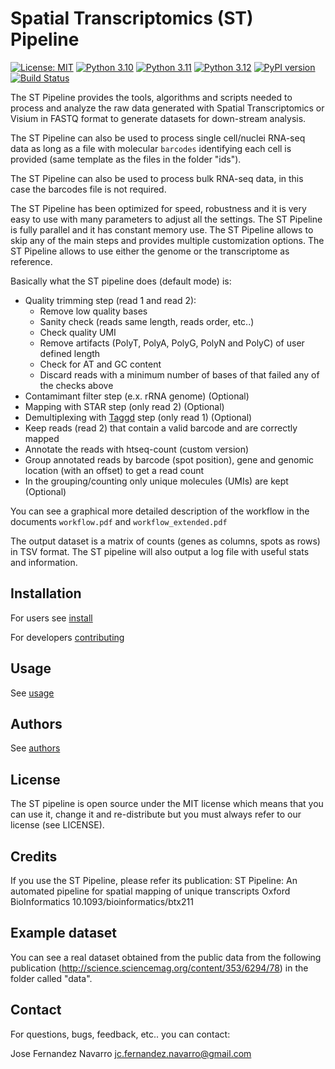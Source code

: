 # Spatial Transcriptomics (ST) Pipeline

[![License: MIT](https://img.shields.io/badge/License-MIT-yellow.svg)](https://opensource.org/licenses/MIT)
[![Python 3.10](https://img.shields.io/badge/python-3.10-blue.svg)](https://www.python.org/downloads/release/python-310/)
[![Python 3.11](https://img.shields.io/badge/python-3.11-blue.svg)](https://www.python.org/downloads/release/python-311/)
[![Python 3.12](https://img.shields.io/badge/python-3.12-blue.svg)](https://www.python.org/downloads/release/python-312/)
[![PyPI version](https://badge.fury.io/py/stpipeline.svg)](https://badge.fury.io/py/stpipeline)
[![Build Status](https://github.com/jfnavarro/st_pipeline/actions/workflows/dev.yml/badge.svg)](https://github.com/jfnavarro/st_pipeline/actions/workflows/dev)

The ST Pipeline provides the tools, algorithms and scripts needed to process and analyze the raw
data generated with Spatial Transcriptomics or Visium in FASTQ format to generate datasets for down-stream analysis.

The ST Pipeline can also be used to process single cell/nuclei RNA-seq data as long as a
file with molecular `barcodes` identifying each cell is provided (same template as the files in the folder "ids").

The ST Pipeline can also be used to process bulk RNA-seq data, in this case the barcodes file is not required.

The ST Pipeline has been optimized for speed, robustness and it is very easy to use with many parameters to adjust all the settings.
The ST Pipeline is fully parallel and it has constant memory use.
The ST Pipeline allows to skip any of the main steps and provides multiple customization options.
The ST Pipeline allows to use either the genome or the transcriptome as reference.

Basically what the ST pipeline does (default mode) is:

- Quality trimming step (read 1 and read 2):
  - Remove low quality bases
  - Sanity check (reads same length, reads order, etc..)
  - Check quality UMI
  - Remove artifacts (PolyT, PolyA, PolyG, PolyN and PolyC) of user defined length
  - Check for AT and GC content
  - Discard reads with a minimum number of bases of that failed any of the checks above
- Contamimant filter step (e.x. rRNA genome) (Optional)
- Mapping with STAR step (only read 2) (Optional)
- Demultiplexing with [Taggd](https://github.com/jfnavarro/taggd) step (only read 1) (Optional)
- Keep reads (read 2) that contain a valid barcode and are correctly mapped
- Annotate the reads with htseq-count (custom version)
- Group annotated reads by barcode (spot position), gene and genomic location (with an offset) to get a read count
- In the grouping/counting only unique molecules (UMIs) are kept (Optional)

You can see a graphical more detailed description of the workflow in the documents `workflow.pdf` and `workflow_extended.pdf`

The output dataset is a matrix of counts (genes as columns, spots as rows) in TSV format.
The ST pipeline will also output a log file with useful stats and information.

## Installation

For users see [install](docs/installation.md)

For developers [contributing](docs/contributing.md)

## Usage

See [usage](docs/usage.md)

## Authors

See [authors](AUTHORS.md)

## License

The ST pipeline is open source under the MIT license which means that you can use it,
change it and re-distribute but you must always refer to our license (see LICENSE).

## Credits

If you use the ST Pipeline, please refer its publication:
ST Pipeline: An automated pipeline for spatial mapping of unique transcripts
Oxford BioInformatics
10.1093/bioinformatics/btx211

## Example dataset

You can see a real dataset obtained from the public data from
the following publication (http://science.sciencemag.org/content/353/6294/78)
in the folder called "data".

## Contact

For questions, bugs, feedback, etc.. you can contact:

Jose Fernandez Navarro <jc.fernandez.navarro@gmail.com>
